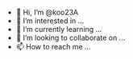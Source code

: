 - 👋 Hi, I’m @koo23A
- 👀 I’m interested in ...
- 🌱 I’m currently learning ...
- 💞️ I’m looking to collaborate on ...
- 📫 How to reach me ...

<!---
koo23A/koo23A is a ✨ special ✨ repository because its `README.md` (this file) appears on your GitHub profile.
You can click the Preview link to take a look at your changes.
--->
